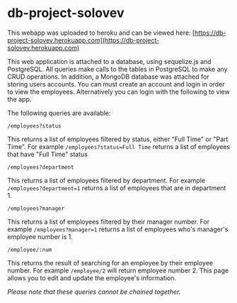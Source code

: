 # db-project-solovev


This webapp was uploaded to heroku and can be viewed here: [https://db-project-solovev.herokuapp.com](https://db-project-solovev.herokuapp.com)

This web application is attached to a database, using sequelize.js and PostgreSQL. 
All queries make calls to the tables in PostgreSQL to make any CRUD operations.
In addition, a MongoDB database was attached for storing users accounts. You can must create an account and login in order to view the employees. 
Alternatively you can login with the following to view the app.



The following queries are available:
```
/employees?status
```
This returns a list of employees filtered by status, either "Full Time" or "Part Time". For example `/employees?status=Full Time` returns a list of employees that have "Full Time" status

```
/employees?department
```
This returns a list of employees filtered by department. For example `/employees?department=1` returns a list of employees that are in department 1.


```
/employees?manager
```
This returns a list of employees filtered by their manager number. For example `/employees?manager=1` returns a list of employees who's manager's employee number is 1.


```
/employee/:num
```
This returns the result of searching for an employee by their employee number. For example `/employee/2` will return employee number 2.
This page allows you to edit and update the employee's information.

*Please note that these queries cannot be chained together.*


